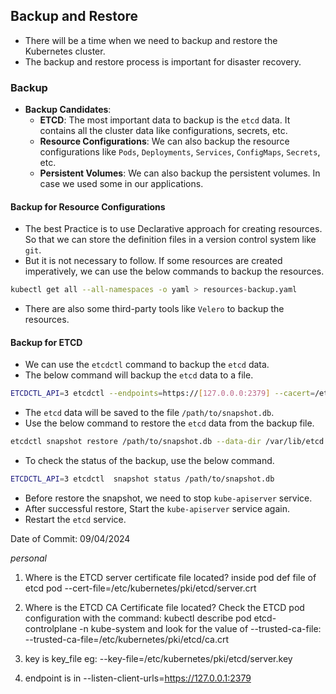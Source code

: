 ## Backup and Restore

- There will be a time when we need to backup and restore the Kubernetes cluster.
- The backup and restore process is important for disaster recovery.

### Backup

- **Backup Candidates**:
    - **ETCD**: The most important data to backup is the `etcd` data. It contains all the cluster data like configurations, secrets, etc.
    - **Resource Configurations**: We can also backup the resource configurations like `Pods`, `Deployments`, `Services`, `ConfigMaps`, `Secrets`, etc.
    - **Persistent Volumes**: We can also backup the persistent volumes. In case we used some in our applications.

#### Backup for Resource Configurations

- The best Practice is to use Declarative approach for creating resources. So that we can store the definition files in a version control system like `git`.
- But it is not necessary to follow. If some resources are created imperatively, we can use the below commands to backup the resources.
```bash
kubectl get all --all-namespaces -o yaml > resources-backup.yaml
```
- There are also some third-party tools like `Velero` to backup the resources.

#### Backup for ETCD

- We can use the `etcdctl` command to backup the `etcd` data.
- The below command will backup the `etcd` data to a file.
```bash
ETCDCTL_API=3 etcdctl --endpoints=https://[127.0.0.0:2379] --cacert=/etc/kubernetes/pki/etcd/ca.crt --cert=/etc/kubernetes/pki/etcd/healthcheck-client.crt --key=/etc/kubernetes/pki/etcd/healthcheck-client.key snapshot save /path/to/snapshot.db
```
- The `etcd` data will be saved to the file `/path/to/snapshot.db`.
- Use the below command to restore the `etcd` data from the backup file.
```bash
etcdctl snapshot restore /path/to/snapshot.db --data-dir /var/lib/etcd --initial-cluster=<initial-cluster> --initial-cluster-token=<token> --initial-advertise-peer-urls=<advertise-peer-urls>
```
- To check the status of the backup, use the below command.
```bash
ETCDCTL_API=3 etcdctl  snapshot status /path/to/snapshot.db
```
- Before restore the snapshot, we need to stop `kube-apiserver` service.
- After successful restore, Start the `kube-apiserver` service again.
- Restart the `etcd` service.


Date of Commit: 09/04/2024

*personal*
1) Where is the ETCD server certificate file located?
inside pod def file of etcd pod 
--cert-file=/etc/kubernetes/pki/etcd/server.crt

2) Where is the ETCD CA Certificate file located?
Check the ETCD pod configuration with the command: kubectl describe pod etcd-controlplane  -n kube-system and look for the value of --trusted-ca-file:
--trusted-ca-file=/etc/kubernetes/pki/etcd/ca.crt 
3) key is key_file eg:  --key-file=/etc/kubernetes/pki/etcd/server.key
4) endpoint is in --listen-client-urls=https://127.0.0.1:2379
